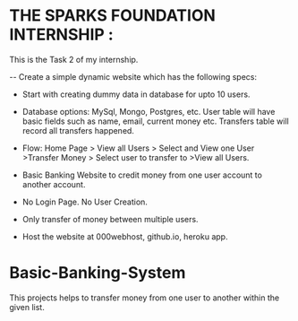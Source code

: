 # THE SPARKS FOUNDATION INTERNSHIP :
  This is the Task 2 of my internship.

-- Create a simple dynamic website which has the following specs:


* Start with creating dummy data in database for upto 10 users.
* Database options: MySql, Mongo, Postgres, etc. User table will have basic fields such as name, email, current money etc. Transfers table will record all transfers happened.


* Flow: Home Page > View all Users > Select and View one User >Transfer Money > Select user to transfer to >View all Users.
* Basic Banking Website to credit money from one user account to another account.


* No Login Page. No User Creation.
* Only transfer of money between multiple users.


* Host the website at 000webhost, github.io, heroku app.

# Basic-Banking-System
 This projects helps to transfer money from one user to another within the given list.
